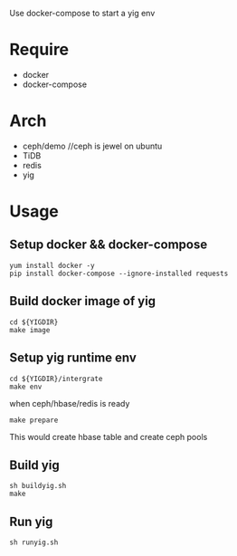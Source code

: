 
Use docker-compose to start a yig env

# Require
+ docker
+ docker-compose

# Arch

+ ceph/demo //ceph is jewel on ubuntu
+ TiDB
+ redis
+ yig

# Usage

## Setup docker && docker-compose

```
yum install docker -y
pip install docker-compose --ignore-installed requests
```

## Build docker image of yig

```
cd ${YIGDIR}
make image
```

## Setup yig runtime env

```
cd ${YIGDIR}/intergrate
make env
```

when ceph/hbase/redis is ready


```
make prepare
```

This would create hbase table and create ceph pools


## Build yig


```
sh buildyig.sh
make
```


## Run yig

```
sh runyig.sh
```




